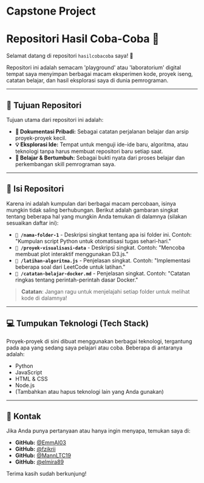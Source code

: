 ﻿# Capstone Project

# Repositori Hasil Coba-Coba 🧪

Selamat datang di repositori `hasilcobacoba` saya! 👋

Repositori ini adalah semacam 'playground' atau 'laboratorium' digital tempat saya menyimpan berbagai macam eksperimen kode, proyek iseng, catatan belajar, dan hasil eksplorasi saya di dunia pemrograman.

---

## 🎯 Tujuan Repositori

Tujuan utama dari repositori ini adalah:
* **📝 Dokumentasi Pribadi:** Sebagai catatan perjalanan belajar dan arsip proyek-proyek kecil.
* **💡 Eksplorasi Ide:** Tempat untuk menguji ide-ide baru, algoritma, atau teknologi tanpa harus membuat repositori baru setiap saat.
* **🚀 Belajar & Bertumbuh:** Sebagai bukti nyata dari proses belajar dan perkembangan skill pemrograman saya.

---

## 📂 Isi Repositori

Karena ini adalah kumpulan dari berbagai macam percobaan, isinya mungkin tidak saling berhubungan. Berikut adalah gambaran singkat tentang beberapa hal yang mungkin Anda temukan di dalamnya (silakan sesuaikan daftar ini):

* **`📁 /nama-folder-1`** - Deskripsi singkat tentang apa isi folder ini. Contoh: "Kumpulan script Python untuk otomatisasi tugas sehari-hari."
* **`📁 /proyek-visualisasi-data`** - Deskripsi singkat. Contoh: "Mencoba membuat plot interaktif menggunakan D3.js."
* **`📄 /latihan-algoritma.js`** - Penjelasan singkat. Contoh: "Implementasi beberapa soal dari LeetCode untuk latihan."
* **`📄 /catatan-belajar-docker.md`** - Penjelasan singkat. Contoh: "Catatan ringkas tentang perintah-perintah dasar Docker."

> **Catatan**: Jangan ragu untuk menjelajahi setiap folder untuk melihat kode di dalamnya!

---

## 💻 Tumpukan Teknologi (Tech Stack)

Proyek-proyek di sini dibuat menggunakan berbagai teknologi, tergantung pada apa yang sedang saya pelajari atau coba. Beberapa di antaranya adalah:

* Python
* JavaScript
* HTML & CSS
* Node.js
* (Tambahkan atau hapus teknologi lain yang Anda gunakan)

---

## 👤 Kontak

Jika Anda punya pertanyaan atau hanya ingin menyapa, temukan saya di:

* **GitHub:** [@EmmAI03](https://github.com/EmmAI03)
* **GitHub:** [@fzikrii](https://github.com/fzikrii)
* **GitHub:** [@MannLTC19](https://github.com/MannLTC19)
* **GitHub:** [@elmira89](https://github.com/elmira89)

Terima kasih sudah berkunjung!


